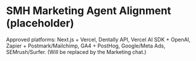 # SMH Marketing Agent Alignment (placeholder)
Approved platforms: Next.js + Vercel, Dentally API, Vercel AI SDK + OpenAI, Zapier + Postmark/Mailchimp, GA4 + PostHog, Google/Meta Ads, SEMrush/Surfer.
(Will be replaced by the Marketing chat.)
